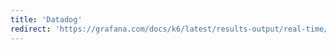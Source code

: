 ```yaml
---
title: 'Datadog'
redirect: 'https://grafana.com/docs/k6/latest/results-output/real-time/datadog/'
---
```

